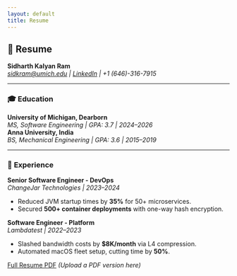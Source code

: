 ```yaml
---
layout: default
title: Resume
---
```


## 📄 **Resume**  
**Sidharth Kalyan Ram**  
*sidkram@umich.edu | [LinkedIn](https://www.linkedin.com/in/sidharth-k-ram) | +1 (646)-316-7915*  

---

### 🎓 **Education**  
**University of Michigan, Dearborn**  
*MS, Software Engineering | GPA: 3.7 | 2024–2026*  
**Anna University, India**  
*BS, Mechanical Engineering | GPA: 3.6 | 2015–2019*  

---

### 💼 **Experience**  
**Senior Software Engineer - DevOps**  
*ChangeJar Technologies | 2023–2024*  
- Reduced JVM startup times by **35%** for 50+ microservices.  
- Secured **500+ container deployments** with one-way hash encryption.  

**Software Engineer - Platform**  
*Lambdatest | 2022–2023*  
- Slashed bandwidth costs by **$8K/month** via L4 compression.  
- Automated macOS fleet setup, cutting time by **50%**.  

[Full Resume PDF](#) *(Upload a PDF version here)*  